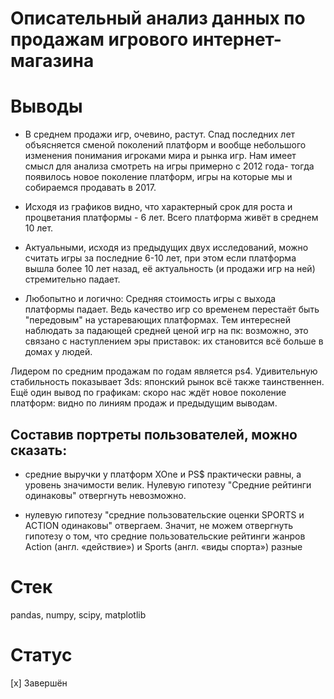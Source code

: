 # Описательный анализ данных по продажам игрового интернет-магазина

# Выводы

- В среднем продажи игр, очевино, растут. Спад последних лет объясняется сменой поколений платформ и вообще небольшого изменения понимания игроками мира и рынка игр. Нам имеет смысл для анализа смотреть на игры примерно с 2012 года- тогда появилось новое поколение платформ, игры на которые мы и собираемся продавать в 2017.

- Исходя из графиков видно, что характерный срок для роста и процветания платформы - 6 лет. Всего платформа живёт в среднем 10 лет.

- Актуальными, исходя из предыдущих двух исследований, можно считать игры за последние 6-10 лет, при этом если платформа вышла более 10 лет назад, её актуальность (и продажи игр на ней) стремительно падает.
- Любопытно и логично: Средняя стоимость игры с выхода платформы падает. Ведь качество игр со временем перестаёт быть "передовым" на устаревающих платформах. Тем интересней наблюдать за падающей средней ценой игр на пк: возможно, это связано с наступлением эры приставок: их становится всё больше в домах у людей.

Лидером по средним продажам по годам является ps4. Удивительную стабильность показывает 3ds: японский рынок всё также таинственнен.
Ещё один вывод по графикам: скоро нас ждёт новое поколение платформ: видно по линиям продаж и предыдущим выводам.

## Составив портреты пользователей, можно сказать:

- средние выручки у платформ XOne и PS$ практически равны, а уровень значимости велик. Нулевую гипотезу "Средние рейтинги одинаковы" отвергнуть невозможно.

- нулевую гипотезу "средние пользовательские оценки SPORTS и ACTION одинаковы" отвергаем. Значит, не можем отвергнуть гипотезу о том, что средние пользовательские рейтинги жанров Action (англ. «действие») и Sports (англ. «виды спорта») разные

# Стек

pandas, numpy, scipy, matplotlib

# Статус
[x] Завершён
